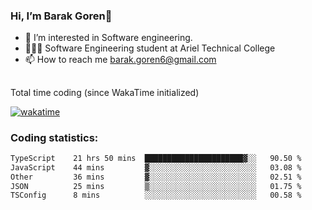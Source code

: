 ###  Hi, I’m Barak Goren👋
- 👀 I’m interested in Software engineering.
- 👨🏼‍🎓 Software Engineering student at Ariel Technical College
- 📫 How to reach me barak.goren6@gmail.com
##
Total time coding (since WakaTime initialized)

[![wakatime](https://wakatime.com/badge/user/5cc5ec80-a806-4ca2-a704-db29274e48cd.svg)](https://wakatime.com/@5cc5ec80-a806-4ca2-a704-db29274e48cd)

   
### Coding statistics:

<!--START_SECTION:waka-->

```txt
TypeScript    21 hrs 50 mins  ██████████████████████▓░░   90.50 %
JavaScript    44 mins         ▓░░░░░░░░░░░░░░░░░░░░░░░░   03.08 %
Other         36 mins         ▓░░░░░░░░░░░░░░░░░░░░░░░░   02.51 %
JSON          25 mins         ▒░░░░░░░░░░░░░░░░░░░░░░░░   01.75 %
TSConfig      8 mins          ░░░░░░░░░░░░░░░░░░░░░░░░░   00.58 %
```

<!--END_SECTION:waka-->

<!---
barakgoren/barakgoren is a ✨ special ✨ repository because its `README.md` (this file) appears on your GitHub profile.
You can click the Preview link to take a look at your changes.
--->
